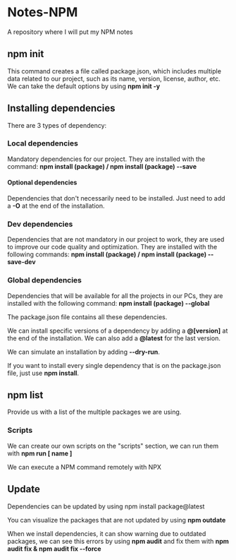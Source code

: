 # Notes-NPM
A repository where I will put my NPM notes
## npm init
This command creates a file called package.json, which includes multiple data related to our project, such as its name, version, license, author, etc. We can take the default options by using **npm init -y**
## Installing dependencies

There are 3 types of dependency:

### Local dependencies

Mandatory dependencies for our project. They are installed with the command: **npm install (package) / npm install (package) --save**

#### Optional dependencies
Dependencies that don't necessarily need to be installed. Just need to add a **-O** at the end of the installation.

### Dev dependencies

Dependencies that are not mandatory in our project to work, they are used to improve our code quality and optimization. They are installed with the following commands: **npm install (package) / npm install (package) --save-dev**

### Global dependencies

Dependencies that will be available for all the projects in our PCs, they are installed with the following command: **npm install (package) --global**


The package.json file contains all these dependencies.

We can install specific versions of a dependency by adding a **@[version]** at the end of the installation. We can also add a **@latest** for the last version.

We can simulate an installation by adding **--dry-run**.

If you want to install every single dependency that is on the package.json file, just use **npm install**.

## npm list

Provide us with a list of the multiple packages we are using.

### Scripts
We can create our own scripts on the "scripts" section, we can run them with **npm run [ name ]**

We can execute a NPM command remotely with NPX

## Update
Dependencies can be updated by using npm install package@latest

You can visualize the packages that are not updated by using **npm outdate**

When we install dependencies, it can show warning due to outdated packages, we can see this errors by using **npm audit** and fix them with **npm audit fix & npm audit fix --force**